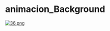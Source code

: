 # animacion_Background
[![36.png](https://i.postimg.cc/7ZCzcS6b/36.png)](https://postimg.cc/ZWS0vB6h)
